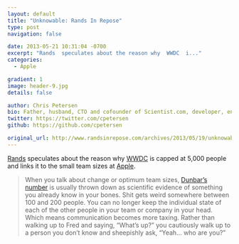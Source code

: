 ```yaml
---
layout: default
title: "Unknowable: Rands In Repose"
type: post
navigation: false

date: 2013-05-21 10:31:04 -0700
excerpt: "Rands  speculates about the reason why  WWDC  i..."
categories:
  - Apple

gradient: 1
image: header-9.jpg
details: false

author: Chris Petersen
bio: Father, husband, CTO and cofounder of Scientist.com, developer, entrepreneur and technologist.
twitter: https://twitter.com/cpetersen
github: https://github.com/cpetersen

original_url: http://www.randsinrepose.com/archives/2013/05/19/unknowable.html
---
```



 [Rands](https://twitter.com/rands)  speculates about the reason why  [WWDC](https://developer.apple.com/wwdc/)  is capped at 5,000 people and links it to the small team sizes at  [Apple](http://www.apple.com).

 > 
 > 
 >  
 > 
 > When you talk about change or optimum team sizes, [Dunbar’s number](http://en.wikipedia.org/wiki/Dunbar's_number) is usually thrown down as scientific evidence of something you already know in your bones. Shit gets weird somewhere between 100 and 200 people. You can no longer keep the individual state of each of the other people in your team or company in your head. Which means communication becomes more taxing. Rather than walking up to Fred and saying, “What’s up?” you cautiously walk up to a person you don’t know and sheepishly ask, “Yeah… who are you?”
 > 
 >  
 > 
 > 
